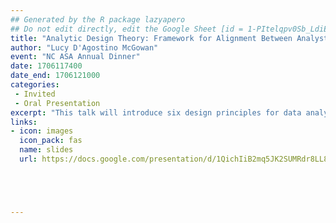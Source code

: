 ```yaml
---
## Generated by the R package lazyapero
## Do not edit directly, edit the Google Sheet [id = 1-PItelqpv0Sb_LdiEDqb8O3D_Roii5nVTL07IRVbRtA]
title: "Analytic Design Theory: Framework for Alignment Between Analyst and Audience"
author: "Lucy D'Agostino McGowan"
event: "NC ASA Annual Dinner"
date: 1706117400
date_end: 1706121000
categories:
 - Invited
 - Oral Presentation
excerpt: "This talk will introduce six design principles for data analysis and describe how they can be mapped to data analyses in a quantitative and informative manner. We will then introduce a mathematical framework for describing the alignment in these principles between the analyst and audience."
links:
- icon: images
  icon_pack: fas
  name: slides
  url: https://docs.google.com/presentation/d/1QichIiB2mq5JK2SUMRdr8LL8vwjc_eM2ESQmwRuxtUI/





---
```

